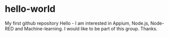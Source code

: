 # hello-world
My first github repository
Hello - I am interested in Appium, Node.js, Node-RED and Machine-learning. 
I would like to be part of this group. Thanks.
